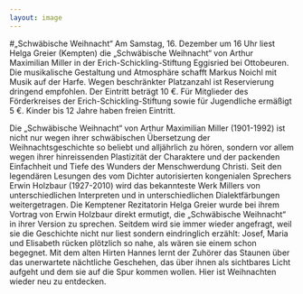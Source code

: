 ```yaml
---
layout: image
---
```


\#„Schwäbische Weihnacht“ 
Am Samstag, 16. Dezember um 16 Uhr liest Helga Greier (Kempten) die „Schwäbische Weihnacht“ von Arthur Maximilian Miller in der Erich-Schickling-Stiftung Eggisried bei Ottobeuren. Die musikalische Gestaltung und Atmosphäre schafft Markus Noichl mit Musik auf der Harfe. Wegen beschränkter Platzanzahl ist Reservierung dringend empfohlen. Der Eintritt beträgt 10 €. Für Mitglieder des Förderkreises der Erich-Schickling-Stiftung sowie für Jugendliche ermäßigt 5 €. Kinder bis 12 Jahre haben freien Eintritt.

Die „Schwäbische Weihnacht“ von Arthur Maximilian Miller (1901-1992) ist nicht nur wegen ihrer schwäbischen Übersetzung der Weihnachtsgeschichte so beliebt und alljährlich zu hören, sondern vor allem wegen ihrer hinreissenden Plastizität der Charaktere und der packenden Einfachheit und Tiefe des Wunders der Menschwerdung Christi.
Seit den legendären Lesungen des vom Dichter autorisierten kongenialen Sprechers Erwin Holzbaur  (1927-2010) wird das bekannteste Werk Millers von unterschiedlichen Interpreten und in unterschiedlichen Dialektfärbungen weitergetragen. Die Kemptener Rezitatorin Helga Greier wurde bei ihrem Vortrag von Erwin Holzbaur direkt ermutigt, die „Schwäbische Weihnacht“ in ihrer Version zu sprechen. Seitdem wird sie immer wieder angefragt, weil sie die Geschichte nicht nur liest sondern eindringlich erzählt: Josef, Maria und Elisabeth rücken plötzlich so nahe, als wären sie einem schon begegnet. Mit dem alten Hirten Hannes lernt der Zuhörer das Staunen über das unerwartete nächtliche Geschehen, das über ihnen als sichtbares Licht aufgeht und dem sie auf die Spur kommen wollen. Hier ist Weihnachten wieder neu zu entdecken. 
